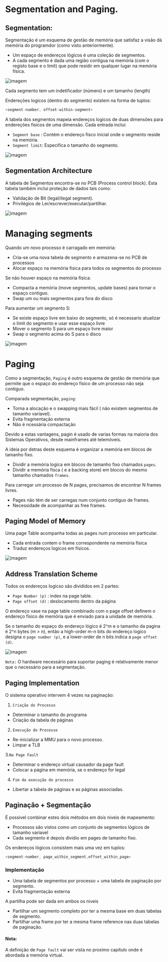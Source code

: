 # Segmentation and Paging.

## Segmentation:

Segmentação é um esquema de gestão de memória que satisfaz a visão dá memória do programdor (como visto anteriormente).

 - Um espaço de endereços lógicos é uma coleção de segmentos.
 - A cada segmento é dada uma região contigua na memória (com o registo base e o limit) que pode residir em qualquer lugar na memória física.

![imagem](https://user-images.githubusercontent.com/62023102/119264340-aa569e00-bbda-11eb-9c06-1c4bbe12740d.png)


Cada segmento tem um indetificador (número) e um tamanho (length)

Endereções logicos (dentro do segmento) existem na forma de tuplos:

```c 
<segment-number, offset-within-segment>
```

A tabela dos segmentos mapeia endereços logicos de duas dimensões para endereções fisicos de uma dimensão. Cada entrada inclui:
- `Segment base` : Contém o endereço físco inicial onde o segmento reside na memória.
- `Segment limit`: Especifica o tamanho do segmento.

![imagem](https://user-images.githubusercontent.com/62023102/119264521-78920700-bbdb-11eb-879f-8644794cd1eb.png)

## Segmentation Architecture

A tabela de Segmentos encontra-se no PCB (Process control block). Esta tabela também inclui proteção de dados tais como:
- Validação de Bit (legal/ilegal segment).
- Privilégios de Ler/escrever/executar/partilhar.

![imagem](https://user-images.githubusercontent.com/62023102/119266280-0a9d0e00-bbe2-11eb-8190-8d5231816d80.png)

# Managing segments

Quando um novo processo é carragado em memória:
- Cria-se uma nova tabela de segmento e armazena-se no PCB de processos
- Alocar espaço na memória fisica para todos os segmentos do processo

Se não houver espaço na memória física:
- Compacta a memória (move segmentos, update bases) para tornar o espaço contiguo.
- Swap um ou mais segmentos para fora do disco

Para aumentar um segmento S:
- Se existe espaço livre em baixo do segmento, só é necessario atualizar o limit do segmento e usar esse espaço livre
- Mover o segmento S para um espaço livre maior
- Swap o segmento acima do S para o disco

![imagem](https://user-images.githubusercontent.com/62023102/119266782-083bb380-bbe4-11eb-9586-3841fb1227fe.png)


# Paging

Como a segmentação, `Paging` é outro esquema de gestão de memória que permite que o espaço do endereço físico de um processo não seja contiguo.

Comparada segmentação, `paging`:
- Torna a alocação e o swapping mais fácil ( não existem segmentos de tamanho variavel).
- Evita fragmentação externa
- Não é ncessária compactação

Devido a estas vantagens, pagin é usado de varias formas na maioria dos Sistemas Operativos, desde mainframes até telemóveis.

A ideia por detras deste esquema é organizar a memória em blocos de tamanho fixo.
 - Dividir a memória logica em blocos de tamanho fixo chamados `pages`.
 - Dividir a memória físca ( e a backing store) em blocos do mesmo tamanho chamados `frames`.

Para carregar um processo de N pages, precisamos de encontrar N frames livres.
- Pages não têm de ser carregas num conjunto contiguo de frames.
- Necessidade de acompanhar as free frames.

## Paging Model of Memory

Uma page Table acompanha todas as pages  num processo em particular.
 - Cada entrada contem o frame correspondente na memória física
 - Traduz endereços logicos em físicos.

![imagem](https://user-images.githubusercontent.com/62023102/119267304-de838c00-bbe5-11eb-9b86-43f198d5360b.png)

## Address Translation Scheme

Todos os endereços logicso são divididos em 2 partes:

- `Page Number (p)` : index na page table.
- `Page offset (d)` : deslocamento dentro da página

O endereço vase na page table combinado com o page offset definem o endereço físico de memória que é enviado para a unidade de memória.

Se o tamanho do espaço do endereço lógico é 2^m e o tamanho da pagina é 2^n bytes (m > n), então a high-order m-n bits do endereço logico designa o `page number (p)`, e a lower-order de n bits indica a `page offset (d)`.

![imagem](https://user-images.githubusercontent.com/62023102/119267697-a1b89480-bbe7-11eb-8837-46eb53d09c74.png)


`Nota:` O hardware necessário para suportar paging é relativamente menor que o necessário para a segmentação.

## Paging Implementation

O sistema operativo intervem 4 vezes na paginação:

1. `Criação do Processo`
 - Determinar o tamanho do programa
 - Criação da tabela de páginas

2. `Execução do Processo`
 - Re-inicializar a MMU para o novo processo.
 - Limpar a TLB

3.`Na Page Fault`
 - Determinar o endereço virtual causador da page fault
 - Colocar a página em memória, se o endereço for legal

4. `Fim da execução do processo`
 - Libertar a tabela de páginas e as páginas associadas.

## Paginação + Segmentação

É possivel combinar estes dois métodos em dois niveis de mapeamento:

- Processos são vistos como um conjunto de segmentos lógicos de tamanho variavel
- Cada segmento é depois dividio em pages de tamanho fixo.

Os endereços lógicos consistem mais uma vez em tuplos:

```c
<segment-number, page_within_segment,offset_within_page>
```

### Implementação 

- Uma tabela de segmentos por processo + uma tabela de paginação por segmento.
- Evita fragmentação externa

A partilha pode ser dada em ambos os niveis
 - Partilhar um segmento completo por ter a mesma base em duas tabelas de segmento.
 - Partilhar uma frame por ter a mesma frame reference nas duas tabelas de paginação.


#### Nota:
A definição de `Page fault` vai ser vista no proximo capítulo onde é abordada a memória virtual.
